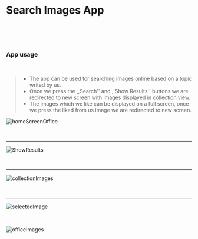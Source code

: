 # Search Images App

</br>
</br>
</br>

### App usage

</br>

> - The app can be used for searching images online based on a topic writed by us.
> - Once we press the ,,Search'' and ,,Show Results'' buttons we are redirected to new screen with images displayed in collection view.
> - The images which we like can be displayed on a full screen, once we press the liked from us image we are redirected to new screen.

![homeScreenOffice](https://user-images.githubusercontent.com/67967349/140103429-803769e5-e4a3-4aa1-b1af-11c105f5acbe.jpg)

</br>

---

![ShowResults](https://user-images.githubusercontent.com/67967349/140105004-fdd1fdaa-7614-41ef-8351-f99b3df87636.jpg)

</br>

---

![collectionImages](https://user-images.githubusercontent.com/67967349/140105046-50195df3-1980-4f31-82da-f833efb2d6ad.jpg)

</br>

---

![selectedImage](https://user-images.githubusercontent.com/67967349/140105106-c0ce9bbc-79d5-4c23-ae20-5419ce3ff859.jpg)

</br>

![officeImages](https://user-images.githubusercontent.com/67967349/140105186-d53ced42-a9b5-446b-b6ed-c21f55b47f59.jpg)




